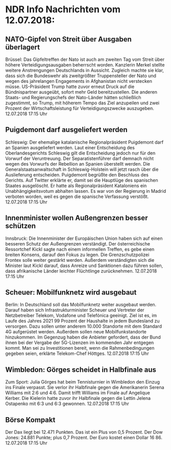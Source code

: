 # NDR Info Nachrichten vom 12.07.2018:


## NATO-Gipfel von Streit über Ausgaben überlagert
Brüssel: Das Gipfeltreffen der Nato ist auch am zweiten Tag vom Streit über höhere Verteidigungsausgaben beherrscht worden. Kanzlerin Merkel stellte weitere Anstrengungen Deutschlands in Aussicht. Zugleich machte sie klar, dass sich die Bundeswehr als zweitgrößter Truppensteller der Nato und wegen des jahrelangen Engagements in Afghanistan nicht verstecken müsse. US-Präsident Trump hatte zuvor erneut Druck auf die Bündnispartner ausgeübt, sofort mehr Geld bereitzustellen. Die anderen Staats- und Regierungschefs der Nato-Länder hätten schließlich zugestimmt, so Trump, mit höherem Tempo das Ziel anzupeilen und zwei Prozent der Wirtschaftsleistung für Verteidigungszwecke auszugeben. 12.07.2018 17:15 Uhr 

## Puigdemont darf ausgeliefert werden
Schleswig:	Der ehemalige katalanische Regionalpräsident Puigdemont darf an Spanien ausgeliefert werden. Laut einer Entscheidung des Oberlandesgerichts Schleswig gilt die Entscheidung jedoch nur für den Vorwurf der Veruntreuung. Der Separatistenführer darf demnach nicht wegen des Vorwurfs der Rebellion an Spanien überstellt werden. Die Generalstaatsanwaltschaft in Schleswig-Holstein will jetzt rasch über die Auslieferung entscheiden. Puigdemont begrüßte den Beschluss des Gerichts. Auf Twitter erklärte er, damit sei die Hauptlüge des spanischen Staates ausgelöscht. Er hatte als Regionalpräsident Kataloniens ein Unabhängigkeitsvotum abhalten lassen. Es war von der Regierung in Madrid verboten worden, weil es gegen die spanische Verfassung verstößt. 12.07.2018 17:15 Uhr 

## Innenminister wollen Außengrenzen besser schützen
Innsbruck: Die Innenminister der Europäischen Union haben sich auf einen besseren Schutz der Außengrenzen verständigt. Der österreichische Ressortchef Kickl sagte nach einem informellen Treffen, es gebe einen breiten Konsens, darauf den Fokus zu legen. Die Grenzschutzpolizei Frontex solle weiter gestärkt werden. Außerdem verständigten sich die Minister laut Kickl darauf, dass Anreize und Sanktionen dazu führen sollen, dass afrikanische Länder leichter Flüchtlinge zurücknehmen. 12.07.2018 17:15 Uhr 

## Scheuer: Mobilfunknetz wird ausgebaut
Berlin: In Deutschland soll das Mobilfunknetz weiter ausgebaut werden. Darauf haben sich Infrastrukturminister Scheuer und Vertreter der Netzbetreiber Telekom, Vodafone und Telefónica geeinigt. Ziel ist es, im Laufe des Jahres 2021 99 Prozent der Haushalte in jedem Bundesland zu versorgen. Dazu sollen unter anderem 10.000 Standorte mit dem Standard 4G aufgerüstet werden. Außerdem sollen neue Mobilfunkstandorte hinzukommen. Im Gegenzug haben die Anbieter gefordert, dass der Bund ihnen bei der Vergabe der 5G-Lizenzen im kommenden Jahr entgegen kommt. Man sei zu Investitionen bereit, wenn die Rahmenbedingungen gegeben seien, erklärte Telekom-Chef Höttges. 12.07.2018 17:15 Uhr 

## Wimbledon: Görges scheidet in Halbfinale aus
Zum Sport: Julia Görges hat beim Tennisturnier in Wimbledon den Einzug ins Finale verpasst. Sie verlor ihr Halbfinale gegen die Amerikanerin Serena Williams mit 2:6 und 4:6. Damit trifft Williams im Finale auf Angelique Kerber. Die Kielerin hatte zuvor ihr Halbfinale gegen die Lettin Jelena Ostapenko mit 6:3 und 6:3 gewonnen. 12.07.2018 17:15 Uhr 

## Börse Kompakt
Der Dax liegt bei 12.471 Punkten. Das ist ein Plus von 0,5 Prozent. Der Dow Jones: 24.881 Punkte; plus 0,7 Prozent. Der Euro kostet einen Dollar 16 86. 12.07.2018 17:15 Uhr 

